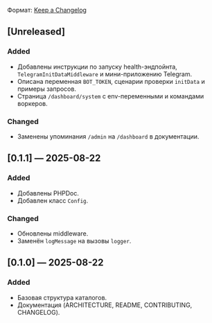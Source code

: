 Формат: [Keep a Changelog](https://keepachangelog.com/ru/1.0.0/)

## [Unreleased]

### Added
- Добавлены инструкции по запуску health-эндпойнта, `TelegramInitDataMiddleware` и мини-приложению Telegram.
- Описана переменная `BOT_TOKEN`, сценарии проверки `initData` и примеры запросов.
- Страница `/dashboard/system` с env-переменными и командами воркеров.

### Changed
- Заменены упоминания `/admin` на `/dashboard` в документации.

## [0.1.1] — 2025-08-22

### Added
- Добавлены PHPDoc.
- Добавлен класс `Config`.

### Changed
- Обновлены middleware.
- Заменён `logMessage` на вызовы `logger`.

## [0.1.0] — 2025-08-22

### Added
- Базовая структура каталогов.
- Документация (ARCHITECTURE, README, CONTRIBUTING, CHANGELOG).
